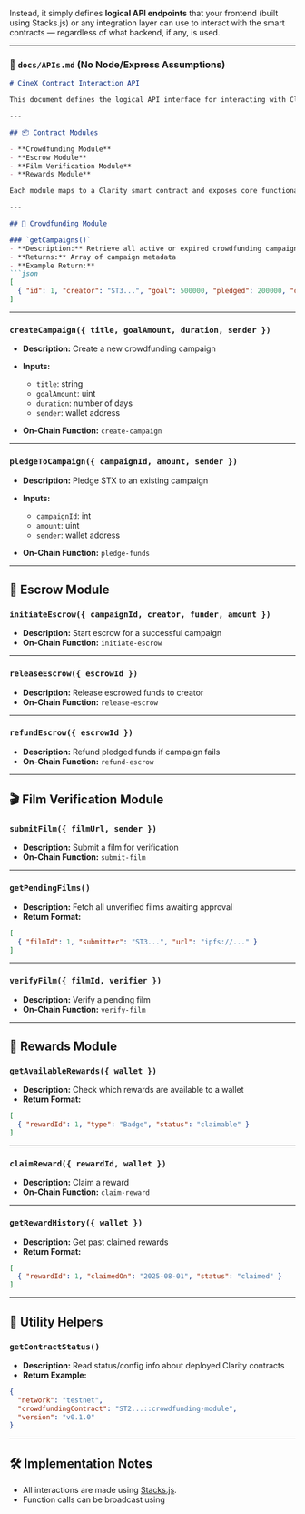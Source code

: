 Instead, it simply defines **logical API endpoints** that your frontend (built using Stacks.js) or any integration layer can use to interact with the smart contracts — regardless of what backend, if any, is used.

---

### 📄 `docs/APIs.md` (No Node/Express Assumptions)

````markdown
# CineX Contract Interaction API

This document defines the logical API interface for interacting with Clarity smart contracts from the CineX frontend or other dApps. These endpoints represent **conceptual operations**, implemented using **Stacks.js** or similar libraries directly in the frontend or integration layer.

---

## 📦 Contract Modules

- **Crowdfunding Module**
- **Escrow Module**
- **Film Verification Module**
- **Rewards Module**

Each module maps to a Clarity smart contract and exposes core functionality for CineX users.

---

## 🧱 Crowdfunding Module

### `getCampaigns()`
- **Description:** Retrieve all active or expired crowdfunding campaigns.
- **Returns:** Array of campaign metadata
- **Example Return:**
```json
[
  { "id": 1, "creator": "ST3...", "goal": 500000, "pledged": 200000, "deadline": "2025-08-31" }
]
````

---

### `createCampaign({ title, goalAmount, duration, sender })`

* **Description:** Create a new crowdfunding campaign
* **Inputs:**

  * `title`: string
  * `goalAmount`: uint
  * `duration`: number of days
  * `sender`: wallet address
* **On-Chain Function:** `create-campaign`

---

### `pledgeToCampaign({ campaignId, amount, sender })`

* **Description:** Pledge STX to an existing campaign
* **Inputs:**

  * `campaignId`: int
  * `amount`: uint
  * `sender`: wallet address
* **On-Chain Function:** `pledge-funds`

---

## 🧾 Escrow Module

### `initiateEscrow({ campaignId, creator, funder, amount })`

* **Description:** Start escrow for a successful campaign
* **On-Chain Function:** `initiate-escrow`

---

### `releaseEscrow({ escrowId })`

* **Description:** Release escrowed funds to creator
* **On-Chain Function:** `release-escrow`

---

### `refundEscrow({ escrowId })`

* **Description:** Refund pledged funds if campaign fails
* **On-Chain Function:** `refund-escrow`

---

## 🎬 Film Verification Module

### `submitFilm({ filmUrl, sender })`

* **Description:** Submit a film for verification
* **On-Chain Function:** `submit-film`

---

### `getPendingFilms()`

* **Description:** Fetch all unverified films awaiting approval
* **Return Format:**

```json
[
  { "filmId": 1, "submitter": "ST3...", "url": "ipfs://..." }
]
```

---

### `verifyFilm({ filmId, verifier })`

* **Description:** Verify a pending film
* **On-Chain Function:** `verify-film`

---

## 🎁 Rewards Module

### `getAvailableRewards({ wallet })`

* **Description:** Check which rewards are available to a wallet
* **Return Format:**

```json
[
  { "rewardId": 1, "type": "Badge", "status": "claimable" }
]
```

---

### `claimReward({ rewardId, wallet })`

* **Description:** Claim a reward
* **On-Chain Function:** `claim-reward`

---

### `getRewardHistory({ wallet })`

* **Description:** Get past claimed rewards
* **Return Format:**

```json
[
  { "rewardId": 1, "claimedOn": "2025-08-01", "status": "claimed" }
]
```

---

## 🔧 Utility Helpers

### `getContractStatus()`

* **Description:** Read status/config info about deployed Clarity contracts
* **Return Example:**

```json
{
  "network": "testnet",
  "crowdfundingContract": "ST2...::crowdfunding-module",
  "version": "v0.1.0"
}
```

---

## 🛠 Implementation Notes

* All interactions are made using [Stacks.js](https://github.com/hirosystems/stacks.js).
* Function calls can be broadcast using
